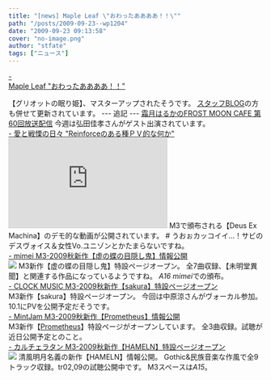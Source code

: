 ```yaml
---
title: "[news] Maple Leaf \"おわったああああ！！\""
path: "/posts/2009-09-23--wp1204"
date: "2009-09-23 09:13:58"
cover: "no-image.png"
author: "stfate"
tags: ["ニュース"]
---
```


<style type="text/css">
<!--
p {white-space: pre-wrap};
-->
</style>

<a class="topics" href="http://ameblo.jp/shimotsukin/" target="_blank">- Maple Leaf "おわったああああ！！"</a>
<div class="news">【グリオットの眠り姫】、マスターアップされたそうです。
<a href="http://www.team-e.net/griotte_blog/" target="_blank">スタッフBLOG</a>の方も併せて更新されています。
--- 追記 ---
<a href="http://www.timerocket.co.jp/fmc/" target="_blank">霜月はるかのFROST MOON CAFE 第60回放送配信</a>
今週は弘田佳孝さんがゲスト出演されています。</div>
<a class="topics" href="http://cobhc.blog40.fc2.com/" target="_blank">- 愛と戦慄の日々 "Reinforceのある種ＰＶ的な何か"</a>
<div class="news"><iframe width="312" height="176" src="http://ext.nicovideo.jp/thumb/sm8317190" scrolling="no" style="border:solid 1px #CCC;" frameborder="0"><a href="http://www.nicovideo.jp/watch/sm8317190">【ニコニコ動画】Reinforceでオリジナルやってみた：TRUE END</a></iframe>
M3で頒布される【Deus Ex Machina】のデモ的な動画が公開されています。
# うおぉカッコイイ…！サビのデスヴォイス＆女性Vo.ユニゾンとかたまらないですね。</div>
<a class="topics" href="http://totsu-kuni.net/" target="_blank">- mimei M3-2009秋新作【虚の蝶の目隠し鬼】情報公開</a>
<div class="news"><a href="http://totsu-kuni.net/" target="_blank"><img src="http://stfate.net/img/mimei_utsuro3.jpg" /></a>
M3新作【虚の蝶の目隠し鬼】特設ページオープン。
全7曲収録、【未明堂異聞】と関連する作品になっているようですね。
<em>A16 mimei</em>での頒布。
</div>
<a class="topics" href="http://clock-music.net/sakura/" target="_blank">- CLOCK MUSIC M3-2009秋新作【sakura】特設ページオープン</a>
<div class="news">M3新作【sakura】特設ページオープン。
今回は中原涼さんがヴォーカル参加。10.1にPVを公開予定だそうです。
</div>
<a class="topics" href="http://www.mintjam.net/mj/index.html" target="_blank">- MintJam M3-2009秋新作【Prometheus】情報公開</a>
<div class="news">M3新作【<a href="http://www.mintjam.net/mj/2009_10_m3/" target="_blank">Prometheus</a>】特設ページがオープンしています。
全3曲収録。試聴が近日公開予定とのこと。
</div>
<a class="topics" href="http://hatukiyura.sakura.ne.jp/" target="_blank">- カルチェラタン M3-2009秋新作【HAMELN】特設ページオープン</a>
<div class="news"><a href="http://otogibako.net/hameln/index.htm" target="_blank"><img src="http://otogibako.net/hameln/hameln468x80_m.png"清風明月『HAMELN　ハーメルン　～恋するマリオネット～』" border="0" /></a>
清風明月名義の新作【HAMELN】情報公開。
Gothic&民族音楽な作風で全9トラック収録。tr02,09の試聴公開中です。
M3スペースは<em>A15</em>。</div>
